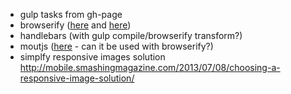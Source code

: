 - gulp tasks from gh-page
- browserify ([here](http://viget.com/extend/gulp-browserify-starter-faq) and [here](http://browserify.org/))
- handlebars (with gulp compile/browserify transform?)
- moutjs ([here](http://moutjs.com/) - can it be used with browserify?)
- simplfy responsive images solution http://mobile.smashingmagazine.com/2013/07/08/choosing-a-responsive-image-solution/